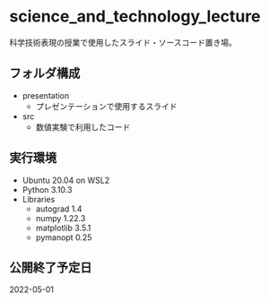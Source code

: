 # science_and_technology_lecture
科学技術表現の授業で使用したスライド・ソースコード置き場。

## フォルダ構成
- presentation
  - プレゼンテーションで使用するスライド
- src
  - 数値実験で利用したコード

## 実行環境
- Ubuntu 20.04 on WSL2
- Python 3.10.3
- Libraries
  - autograd 1.4
  - numpy 1.22.3
  - matplotlib 3.5.1
  - pymanopt 0.25    
## 公開終了予定日
2022-05-01 
